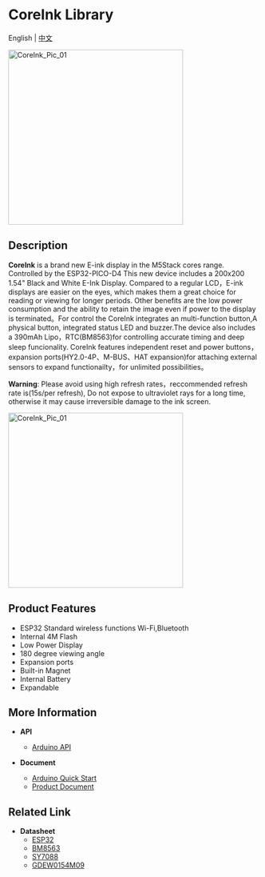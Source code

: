 # CoreInk Library

English | [中文](README_cn.md)

<img src="https://static-cdn.m5stack.com/resource/docs/static/assets/img/product_pics/core/coreink/coreink_01.webp" alt="CoreInk_Pic_01" width="350">

## Description

**CoreInk** is a brand new E-ink display in the M5Stack cores range. Controlled by the ESP32-PICO-D4 This new device includes a 200x200 1.54" Black and White E-Ink Display. Compared to a regular LCD，E-ink displays are easier on the eyes, which makes them a great choice for reading or viewing for longer periods. Other benefits are the low power consumption and the ability to retain the image even if power to the display is terminated。For control the CoreInk integrates an multi-function button,A physical button, integrated status LED and buzzer.The device also includes a 390mAh Lipo，RTC(BM8563)for controlling accurate timing and deep sleep funcionality. CoreInk features independent reset and power buttons，expansion ports(HY2.0-4P、M-BUS、HAT expansion)for attaching external sensors to expand functionailty，for unlimited possibilities。

**Warning**: Please avoid using high refresh rates，reccommended refresh rate is(15s/per refresh), Do not expose to ultraviolet rays for a long time, otherwise it may cause irreversible damage to the ink screen.

<img class="pic" src="https://static-cdn.m5stack.com/resource/docs/static/assets/img/product_pics/core/coreink/coreink_02.webp" alt="CoreInk_Pic_01" width="350">

## Product Features

- ESP32 Standard wireless functions Wi-Fi,Bluetooth
- Internal 4M Flash
- Low Power Display
- 180 degree viewing angle
- Expansion ports
- Built-in Magnet
- Internal Battery
- Expandable

## More Information
-  **API**
   - [Arduino API](http://docs.m5stack.com/#/en/arduino/arduino_home_page)

-  **Document**
   - [Arduino Quick Start](http://docs.m5stack.com/en/quick_start/coreink/arduino)
   - [Product Document](https://docs.m5stack.com/en/core/coreink)
## Related Link

- **Datasheet** 
   - [ESP32](https://m5stack.oss-cn-shenzhen.aliyuncs.com/resource/docs/datasheet/core/esp32_datasheet_cn.pdf)
   - [BM8563](https://m5stack.oss-cn-shenzhen.aliyuncs.com/resource/docs/datasheet/core/BM8563_V1.1_cn.pdf)
   - [SY7088](https://m5stack.oss-cn-shenzhen.aliyuncs.com/resource/docs/datasheet/core/SY7088-Silergy.pdf)
   - [GDEW0154M09](https://m5stack.oss-cn-shenzhen.aliyuncs.com/resource/docs/datasheet/core/CoreInk-K048-GDEW0154M09%20V2.0%20Specification.pdf)

